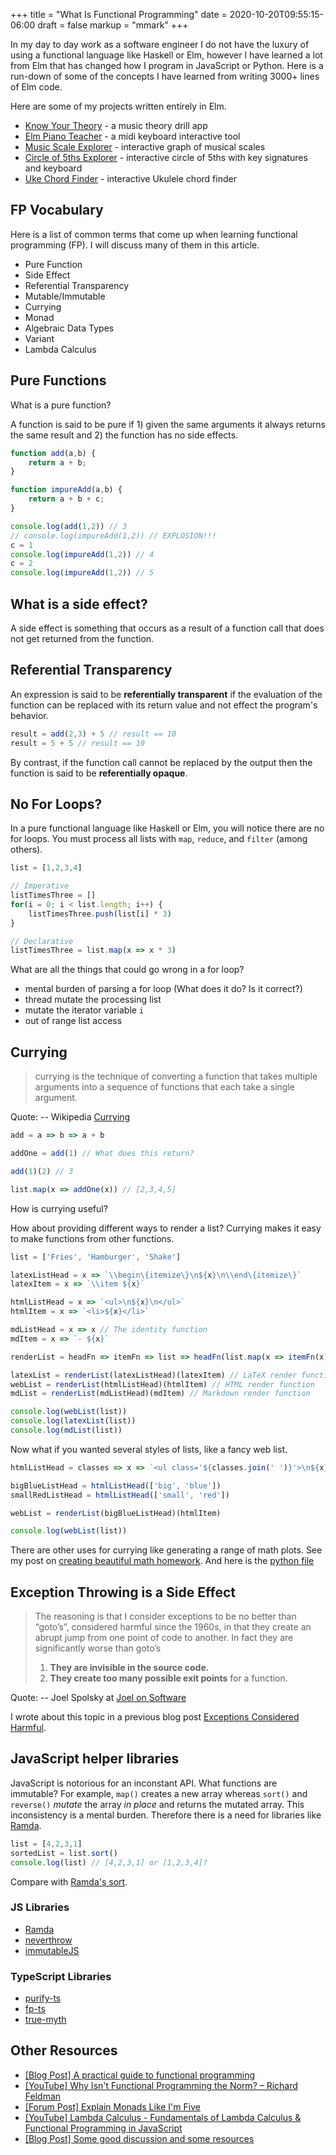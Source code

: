 +++
title = "What Is Functional Programming"
date = 2020-10-20T09:55:15-06:00
draft = false
markup = "mmark"
+++

In my day to day work as a software engineer I do not have the luxury of using a functional language like Haskell or Elm, however I have learned a lot from Elm that has changed how I program in JavaScript or Python. Here is a run-down of some of the concepts I have learned from writing 3000+ lines of Elm code.

Here are some of my projects written entirely in Elm.

- [Know Your Theory](https://knowyourtheory.com/) - a music theory drill app
- [Elm Piano Teacher](https://elm-piano-teacher.netlify.app/) - a midi keyboard interactive tool
- [Music Scale Explorer](https://frazierpianostudio.com/resources/scale-explorer/) - interactive graph of musical scales
- [Circle of 5ths Explorer](https://frazierpianostudio.com/resources/circle-of-fifths-explorer/) - interactive circle of 5ths with key signatures and keyboard
- [Uke Chord Finder](https://frazierpianostudio.com/resources/ukulele-chord-finder/) - interactive Ukulele chord finder

## FP Vocabulary

Here is a list of common terms that come up when learning functional programming (FP). I will discuss many of them in this article.

- Pure Function
- Side Effect
- Referential Transparency
- Mutable/Immutable
- Currying
- Monad
- Algebraic Data Types
- Variant
- Lambda Calculus

## Pure Functions

What is a pure function?

A function is said to be pure if 1) given the same arguments it always returns the same result and 2) the function has no side effects.

```js
function add(a,b) {
    return a + b;
}

function impureAdd(a,b) {
    return a + b + c;
}

console.log(add(1,2)) // 3
// console.log(impureAdd(1,2)) // EXPLOSION!!!
c = 1
console.log(impureAdd(1,2)) // 4
c = 2
console.log(impureAdd(1,2)) // 5
```

## What is a side effect?

A side effect is something that occurs as a result of a function call that does not get returned from the function.

## Referential Transparency

An expression is said to be **referentially transparent** if the evaluation of the function can be replaced with its return value and not effect the program's behavior.

```js
result = add(2,3) + 5 // result == 10
result = 5 + 5 // result == 10
```

By contrast, if the function call cannot be replaced by the output then the function is said to be **referentially opaque**.

## No For Loops?

In a pure functional language like Haskell or Elm, you will notice there are no for loops. You must process all lists with `map`, `reduce`, and `filter` (among others).

```js
list = [1,2,3,4]

// Imperative
listTimesThree = []
for(i = 0; i < list.length; i++) {
    listTimesThree.push(list[i] * 3)
}

// Declarative
listTimesThree = list.map(x => x * 3)
```

What are all the things that could go wrong in a for loop?

- mental burden of parsing a for loop (What does it do? Is it correct?)
- thread mutate the processing list
- mutate the iterator variable `i`
- out of range list access

## Currying

> currying is the technique of converting a function that takes multiple arguments into a sequence of functions that each take a single argument.
> 
Quote: -- Wikipedia [Currying](https://en.wikipedia.org/wiki/Currying)

```js
add = a => b => a + b

addOne = add(1) // What does this return?

add(1)(2) // 3

list.map(x => addOne(x)) // [2,3,4,5]
```

How is currying useful?

How about providing different ways to render a list? Currying makes it easy to make functions from other functions.

```js
list = ['Fries', 'Hamburger', 'Shake']

latexListHead = x => `\\begin\{itemize\}\n${x}\n\\end\{itemize\}`
latexItem = x => `\\item ${x}`

htmlListHead = x => `<ul>\n${x}\n</ul>`
htmlItem = x => `<li>${x}</li>`

mdListHead = x => x // The identity function
mdItem = x => `- ${x}`

renderList = headFn => itemFn => list => headFn(list.map(x => itemFn(x)).join('\n'))

latexList = renderList(latexListHead)(latexItem) // LaTeX render function
webList = renderList(htmlListHead)(htmlItem) // HTML render function
mdList = renderList(mdListHead)(mdItem) // Markdown render function

console.log(webList(list))
console.log(latexList(list))
console.log(mdList(list))
```

Now what if you wanted several styles of lists, like a fancy web list.

```js
htmlListHead = classes => x => `<ul class='${classes.join(' ')}'>\n${x}\n</ul>`

bigBlueListHead = htmlListHead(['big', 'blue'])
smallRedListHead = htmlListHead(['small', 'red'])

webList = renderList(bigBlueListHead)(htmlItem)

console.log(webList(list))
```

There are other uses for currying like generating a range of math plots. See my post on [creating beautiful math homework](https://pianomanfrazier.com/post/create-beautiful-math-homework/). And here is the [python file](https://pianomanfrazier.com/files/plots/lognorm.py)

## Exception Throwing is a Side Effect

> The reasoning is that I consider exceptions to be no better than “goto’s”, considered harmful since the 1960s, in that they create an abrupt jump from one point of code to another. In fact they are significantly worse than goto’s
> 
> 1. **They are invisible in the source code.**
> 1. **They create too many possible exit points** for a function.
> 
Quote: -- Joel Spolsky at [Joel on Software](https://www.joelonsoftware.com/2003/10/13/13/)

I wrote about this topic in a previous blog post [Exceptions Considered Harmful](https://pianomanfrazier.com/post/exceptions-considered-harmful/).

## JavaScript helper libraries

JavaScript is notorious for an inconstant API. What functions are immutable? For example, `map()` creates a new array whereas `sort()` and `reverse()` *mutate* the array *in place* and returns the mutated array. This inconsistency is a mental burden. Therefore there is a need for libraries like [Ramda](https://ramdajs.com/docs/).

```js
list = [4,2,3,1]
sortedList = list.sort()
console.log(list) // [4,2,3,1] or [1,2,3,4]?
```

Compare with [Ramda's sort](https://ramdajs.com/docs/#sort).

### JS Libraries

- [Ramda](https://ramdajs.com/docs/)
- [neverthrow](https://github.com/supermacro/neverthrow)
- [immutableJS](https://immutable-js.github.io/immutable-js/docs/#/)

### TypeScript Libraries

- [purify-ts](https://gigobyte.github.io/purify/)
- [fp-ts](https://gcanti.github.io/fp-ts/)
- [true-myth](https://true-myth.js.org/)

## Other Resources

- [[Blog Post] A practical guide to functional programming](https://codewords.recurse.com/issues/one/an-introduction-to-functional-programming)
- [[YouTube] Why Isn't Functional Programming the Norm? – Richard Feldman](https://youtu.be/QyJZzq0v7Z4)
- [[Forum Post] Explain Monads Like I'm Five](https://dev.to/bobbypriambodo/comment/j27)
- [[YouTube] Lambda Calculus - Fundamentals of Lambda Calculus & Functional Programming in JavaScript](https://youtu.be/3VQ382QG-y4)
- [[Blog Post] Some good discussion and some resources](https://elmbits.com/issue-40-functional-programming/)